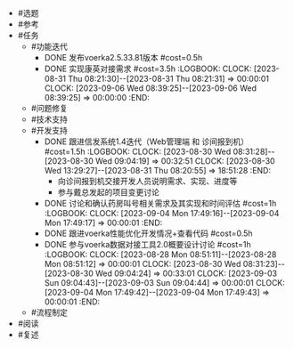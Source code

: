 - #选题
- #参考
- #任务
	- #功能迭代
		- DONE 发布voerka2.5.33.81版本 #cost=0.5h
		- DONE 实现康英对接需求 #cost=3.5h
		  :LOGBOOK:
		  CLOCK: [2023-08-31 Thu 08:21:30]--[2023-08-31 Thu 08:21:31] =>  00:00:01
		  CLOCK: [2023-09-06 Wed 08:39:25]--[2023-09-06 Wed 08:39:25] =>  00:00:00
		  :END:
	- #问题修复
	- #技术支持
	- #开发支持
		- DONE 跟进信发系统1.4迭代（Web管理端 和 诊间报到机）#cost=1.5h
		  :LOGBOOK:
		  CLOCK: [2023-08-30 Wed 08:31:28]--[2023-08-30 Wed 09:04:19] =>  00:32:51
		  CLOCK: [2023-08-30 Wed 13:29:27]--[2023-08-31 Thu 08:20:55] =>  18:51:28
		  :END:
			- 向诊间报到机交接开发人员说明需求、实现、进度等
			- 参与戴总发起的项目变更讨论
		- DONE 讨论和确认药房叫号相关需求及其实现和时间评估 #cost=1h
		  :LOGBOOK:
		  CLOCK: [2023-09-04 Mon 17:49:16]--[2023-09-04 Mon 17:49:17] =>  00:00:01
		  :END:
		- DONE 跟进voerka性能优化开发情况+查看代码 #cost=0.5h
		- DONE 参与voerka数据对接工具2.0概要设计讨论 #cost=1h
		  :LOGBOOK:
		  CLOCK: [2023-08-28 Mon 08:51:11]--[2023-08-28 Mon 08:51:12] =>  00:00:01
		  CLOCK: [2023-08-30 Wed 08:31:23]--[2023-08-30 Wed 09:04:24] =>  00:33:01
		  CLOCK: [2023-09-03 Sun 09:04:43]--[2023-09-03 Sun 09:04:44] =>  00:00:01
		  CLOCK: [2023-09-04 Mon 17:49:42]--[2023-09-04 Mon 17:49:43] =>  00:00:01
		  :END:
	- #流程制定
- #阅读
- #复述